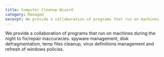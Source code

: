 ```yaml
---
title: Computer Cleanup Wizard
category: Managed
excerpt: We provide a collaboration of programs that run on machines
---
```


We provide a collaboration of programs that run on machines during the night to fix/repair inaccuracies. spyware management, disk defragmentation, temp files cleanup, virus definitions management and refresh of windows policies.
 